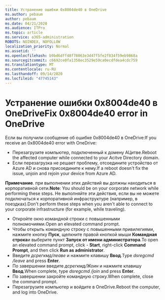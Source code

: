 ```yaml
---
title: Устранение ошибки 0x8004de40 в OneDrive
ms.author: pebaum
author: pebaum
ms.date: 04/21/2020
ms.audience: ITPro
ms.topic: article
ms.service: o365-administration
ROBOTS: NOINDEX, NOFOLLOW
localization_priority: Normal
ms.assetid: ''
ms.openlocfilehash: b9bd6dff48f78063e3d47f5fe2f834f59eb9868a
ms.sourcegitcommit: c6692ce0fa1358ec3529e59ca0ecdfdea4cdc759
ms.translationtype: MT
ms.contentlocale: ru-RU
ms.lasthandoff: 09/14/2020
ms.locfileid: "47745143"
---
```

# <a name="fix-0x8004de40-error-in-onedrive"></a><span data-ttu-id="636d7-102">Устранение ошибки 0x8004de40 в OneDrive</span><span class="sxs-lookup"><span data-stu-id="636d7-102">Fix 0x8004de40 error in OneDrive</span></span>

<span data-ttu-id="636d7-103">Если вы получили сообщение об ошибке 0x8004de40 в OneDrive:</span><span class="sxs-lookup"><span data-stu-id="636d7-103">If you receive an 0x8004de40 error with OneDrive:</span></span>

- <span data-ttu-id="636d7-104">Перезагрузите компьютер, подключенный к домену АЦитве.</span><span class="sxs-lookup"><span data-stu-id="636d7-104">Reboot the affected computer while connected to your Acitve Directory domain.</span></span>
- <span data-ttu-id="636d7-105">Если перезагрузка не решает проблему, отсоедините устройство от Azure AD и снова присоедините к нему.</span><span class="sxs-lookup"><span data-stu-id="636d7-105">If a reboot doesn't fix the issue, unjoin and rejoin your device from Azure AD.</span></span> 

<span data-ttu-id="636d7-106">**Примечание**. при выполнении этих действий вы должны находиться в корпоративной сети.</span><span class="sxs-lookup"><span data-stu-id="636d7-106">**Note**: You should be on your corporate network while performing these steps.</span></span> <span data-ttu-id="636d7-107">Не выполняйте эти действия, если вы не можете подключаться к корпоративной инфраструктуре (например, в поездках).</span><span class="sxs-lookup"><span data-stu-id="636d7-107">Don't perform these steps when you aren't able to connect to your corporate infrastructure (for example, while traveling).</span></span> 

- <span data-ttu-id="636d7-108">Откройте окно командной строки с повышенными полномочиями.</span><span class="sxs-lookup"><span data-stu-id="636d7-108">Open an elevated command prompt.</span></span> 
- <span data-ttu-id="636d7-109">Чтобы открыть командную строку с повышенными привилегиями, нажмите кнопку **Пуск**, щелкните правой кнопкой мыши **Командная строка**и выберите пункт **Запуск от имени администратора**.</span><span class="sxs-lookup"><span data-stu-id="636d7-109">To open an elevated command prompt, click - **Start**, right-click **Command Prompt**, and then click **Run as administrator**.</span></span>
- <span data-ttu-id="636d7-110">Введите *дсрегкмд/леаве* и нажмите клавишу **Ввод**.</span><span class="sxs-lookup"><span data-stu-id="636d7-110">Type *dsregcmd /leave* and press **Enter**.</span></span>
- <span data-ttu-id="636d7-111">По завершении введите *дсрегкмд/Жоин* и нажмите клавишу **Ввод**.</span><span class="sxs-lookup"><span data-stu-id="636d7-111">When complete, type *dsregcmd /join* and press **Enter**.</span></span>
- <span data-ttu-id="636d7-112">По завершении закройте командную строку.</span><span class="sxs-lookup"><span data-stu-id="636d7-112">When complete, close the command prompt.</span></span>
- <span data-ttu-id="636d7-113">Перезагрузите компьютер и войдите в OneDrive.</span><span class="sxs-lookup"><span data-stu-id="636d7-113">Reboot the computer, and log into OneDrive.</span></span>